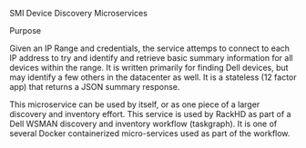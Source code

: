 SMI Device Discovery Microservices

Purpose

Given an IP Range and credentials, the service attemps to connect to each IP address to try and identify and retrieve basic summary information for all devices within the range. It is written primarily for finding Dell devices, but may identify a few others in the datacenter as well. It is a stateless (12 factor app) that returns a JSON summary response.

This microservice can be used by itself, or as one piece of a larger discovery and inventory effort. This service is used by RackHD as part of a Dell WSMAN discovery and inventory workflow (taskgraph). It is one of several Docker containerized micro-services used as part of the workflow.